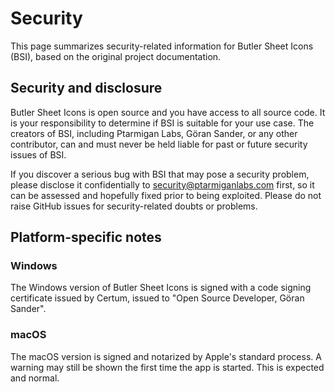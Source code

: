 # Security

This page summarizes security-related information for Butler Sheet Icons (BSI), based on the original project documentation.

## Security and disclosure

Butler Sheet Icons is open source and you have access to all source code. It is your responsibility to determine if BSI is suitable for your use case. The creators of BSI, including Ptarmigan Labs, Göran Sander, or any other contributor, can and must never be held liable for past or future security issues of BSI.

If you discover a serious bug with BSI that may pose a security problem, please disclose it confidentially to [security@ptarmiganlabs.com](mailto:security@ptarmiganlabs.com) first, so it can be assessed and hopefully fixed prior to being exploited. Please do not raise GitHub issues for security-related doubts or problems.

## Platform-specific notes

### Windows

The Windows version of Butler Sheet Icons is signed with a code signing certificate issued by Certum, issued to "Open Source Developer, Göran Sander".

### macOS

The macOS version is signed and notarized by Apple's standard process. A warning may still be shown the first time the app is started. This is expected and normal.
